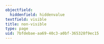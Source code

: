 ```yaml
---
objectfield:
  hiddenfield: hiddenvalue
textfield: visible
title: non-visible
type: page
uid: 7bfdebae-aa69-40c3-a0bf-365328f9ec15
---
```

